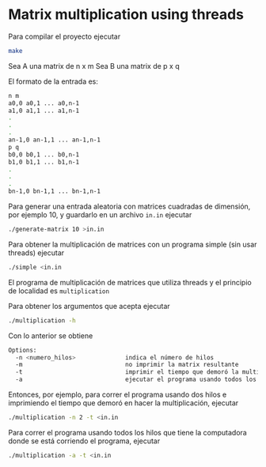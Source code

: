# Matrix multiplication using threads

Para compilar el proyecto ejecutar
```bash
make
```

Sea A una matrix de n x m
Sea B una matrix de p x q

El formato de la entrada es:
```bash
n m
a0,0 a0,1 ... a0,n-1
a1,0 a1,1 ... a1,n-1
.
.
.
an-1,0 an-1,1 ... an-1,n-1
p q
b0,0 b0,1 ... b0,n-1
b1,0 b1,1 ... b1,n-1
.
.
.
bn-1,0 bn-1,1 ... bn-1,n-1
```

Para generar una entrada aleatoria con matrices cuadradas de dimensión, por ejemplo 10, y guardarlo en un archivo `in.in` ejecutar
```bash
./generate-matrix 10 >in.in
```

Para obtener la multiplicación de matrices con un programa simple (sin usar threads) ejecutar
```bash
./simple <in.in
```

El programa de multiplicación de matrices que utiliza threads y el principio de localidad es `multiplication`

Para obtener los argumentos que acepta ejecutar

```bash
./multiplication -h
```

Con lo anterior se obtiene

```bash
Options:
  -n <numero_hilos>              indica el número de hilos
  -m                             no imprimir la matrix resultante
  -t                             imprimir el tiempo que demoró la multiplicación
  -a                             ejecutar el programa usando todos los hilos de la máquina

```

Entonces, por ejemplo, para correr el programa usando dos hilos e imprimiendo el tiempo que demoró en hacer la multiplicación, ejecutar
```bash
./multiplication -n 2 -t <in.in
```

Para correr el programa usando todos los hilos que tiene la computadora donde se está corriendo el programa, ejecutar
```bash
./multiplication -a -t <in.in
```